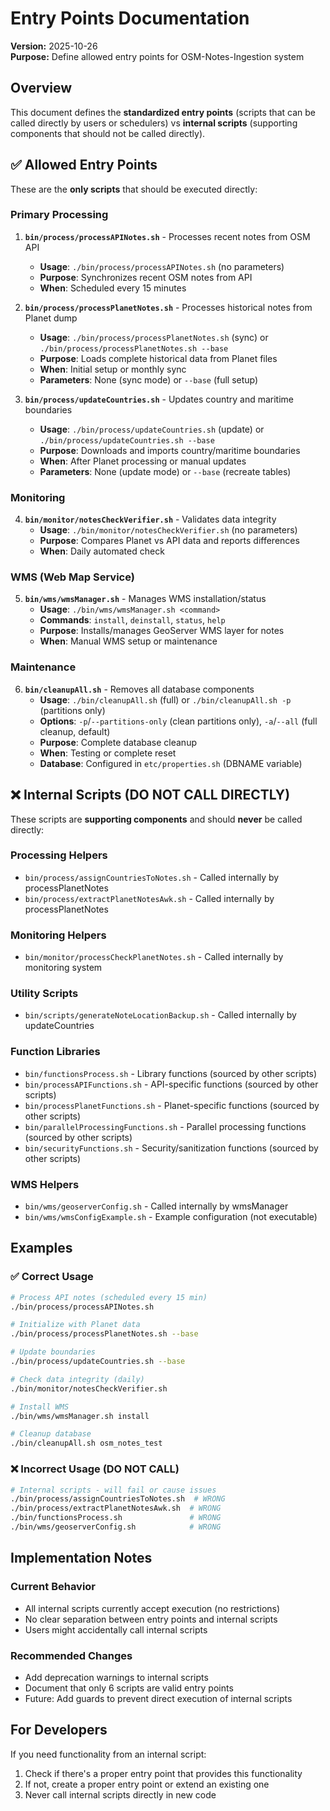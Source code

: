 # Entry Points Documentation

**Version:** 2025-10-26  
**Purpose:** Define allowed entry points for OSM-Notes-Ingestion system

## Overview

This document defines the **standardized entry points** (scripts that can be called directly by users or schedulers) vs **internal scripts** (supporting components that should not be called directly).

## ✅ Allowed Entry Points

These are the **only scripts** that should be executed directly:

### Primary Processing
1. **`bin/process/processAPINotes.sh`** - Processes recent notes from OSM API
   - **Usage**: `./bin/process/processAPINotes.sh` (no parameters)
   - **Purpose**: Synchronizes recent OSM notes from API
   - **When**: Scheduled every 15 minutes
   
2. **`bin/process/processPlanetNotes.sh`** - Processes historical notes from Planet dump
   - **Usage**: `./bin/process/processPlanetNotes.sh` (sync) or `./bin/process/processPlanetNotes.sh --base`
   - **Purpose**: Loads complete historical data from Planet files
   - **When**: Initial setup or monthly sync
   - **Parameters**: None (sync mode) or `--base` (full setup)

3. **`bin/process/updateCountries.sh`** - Updates country and maritime boundaries
   - **Usage**: `./bin/process/updateCountries.sh` (update) or `./bin/process/updateCountries.sh --base`
   - **Purpose**: Downloads and imports country/maritime boundaries
   - **When**: After Planet processing or manual updates
   - **Parameters**: None (update mode) or `--base` (recreate tables)

### Monitoring
4. **`bin/monitor/notesCheckVerifier.sh`** - Validates data integrity
   - **Usage**: `./bin/monitor/notesCheckVerifier.sh` (no parameters)
   - **Purpose**: Compares Planet vs API data and reports differences
   - **When**: Daily automated check

### WMS (Web Map Service)
5. **`bin/wms/wmsManager.sh`** - Manages WMS installation/status
   - **Usage**: `./bin/wms/wmsManager.sh <command>`
   - **Commands**: `install`, `deinstall`, `status`, `help`
   - **Purpose**: Installs/manages GeoServer WMS layer for notes
   - **When**: Manual WMS setup or maintenance

### Maintenance
6. **`bin/cleanupAll.sh`** - Removes all database components
   - **Usage**: `./bin/cleanupAll.sh` (full) or `./bin/cleanupAll.sh -p` (partitions only)
   - **Options**: `-p`/`--partitions-only` (clean partitions only), `-a`/`--all` (full cleanup, default)
   - **Purpose**: Complete database cleanup
   - **When**: Testing or complete reset
   - **Database**: Configured in `etc/properties.sh` (DBNAME variable)

## ❌ Internal Scripts (DO NOT CALL DIRECTLY)

These scripts are **supporting components** and should **never** be called directly:

### Processing Helpers
- `bin/process/assignCountriesToNotes.sh` - Called internally by processPlanetNotes
- `bin/process/extractPlanetNotesAwk.sh` - Called internally by processPlanetNotes

### Monitoring Helpers
- `bin/monitor/processCheckPlanetNotes.sh` - Called internally by monitoring system

### Utility Scripts
- `bin/scripts/generateNoteLocationBackup.sh` - Called internally by updateCountries

### Function Libraries
- `bin/functionsProcess.sh` - Library functions (sourced by other scripts)
- `bin/processAPIFunctions.sh` - API-specific functions (sourced by other scripts)
- `bin/processPlanetFunctions.sh` - Planet-specific functions (sourced by other scripts)
- `bin/parallelProcessingFunctions.sh` - Parallel processing functions (sourced by other scripts)
- `bin/securityFunctions.sh` - Security/sanitization functions (sourced by other scripts)

### WMS Helpers
- `bin/wms/geoserverConfig.sh` - Called internally by wmsManager
- `bin/wms/wmsConfigExample.sh` - Example configuration (not executable)

## Examples

### ✅ Correct Usage
```bash
# Process API notes (scheduled every 15 min)
./bin/process/processAPINotes.sh

# Initialize with Planet data
./bin/process/processPlanetNotes.sh --base

# Update boundaries
./bin/process/updateCountries.sh --base

# Check data integrity (daily)
./bin/monitor/notesCheckVerifier.sh

# Install WMS
./bin/wms/wmsManager.sh install

# Cleanup database
./bin/cleanupAll.sh osm_notes_test
```

### ❌ Incorrect Usage (DO NOT CALL)
```bash
# Internal scripts - will fail or cause issues
./bin/process/assignCountriesToNotes.sh  # WRONG
./bin/process/extractPlanetNotesAwk.sh  # WRONG
./bin/functionsProcess.sh               # WRONG
./bin/wms/geoserverConfig.sh            # WRONG
```

## Implementation Notes

### Current Behavior
- All internal scripts currently accept execution (no restrictions)
- No clear separation between entry points and internal scripts
- Users might accidentally call internal scripts

### Recommended Changes
- Add deprecation warnings to internal scripts
- Document that only 6 scripts are valid entry points
- Future: Add guards to prevent direct execution of internal scripts

## For Developers

If you need functionality from an internal script:
1. Check if there's a proper entry point that provides this functionality
2. If not, create a proper entry point or extend an existing one
3. Never call internal scripts directly in new code

